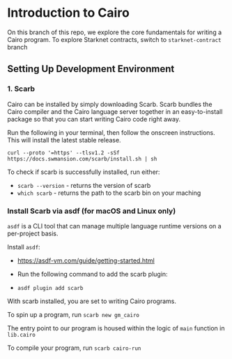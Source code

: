 # Introduction to Cairo

On this branch of this repo, we explore the core fundamentals for writing a Cairo program. To explore Starknet contracts, switch to `starknet-contract` branch

##  Setting Up Development Environment

### 1. Scarb
Cairo can be installed by simply downloading Scarb. Scarb bundles the Cairo compiler and the Cairo language server together in an easy-to-install package so that you can start writing Cairo code right away.

Run the following in your terminal, then follow the onscreen instructions. This will install the latest stable release.

``` =shell
curl --proto '=https' --tlsv1.2 -sSf https://docs.swmansion.com/scarb/install.sh | sh
```


To check if scarb is successfully installed, run either: 
- `scarb --version` - returns the version of scarb
- `which scarb` - returns the path to the scarb bin on your maching 


### Install Scarb via asdf (for macOS and Linux only)
`asdf` is a CLI tool that can manage multiple language runtime versions on a per-project basis. 

Install `asdf`:
- https://asdf-vm.com/guide/getting-started.html

- Run the following command to add the scarb plugin:
- `asdf plugin add scarb`

With scarb installed, you are set to writing Cairo programs. 

To spin up a program, run `scarb new gm_cairo` 

The entry point to our program is housed within the logic of `main` function in `lib.cairo`

To compile your program, run `scarb cairo-run`


